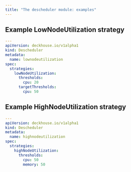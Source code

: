 ```yaml
---
title: "The descheduler module: examples"
---
```


## Example LowNodeUtilization strategy

```yaml
---
apiVersion: deckhouse.io/v1alpha1
kind: Descheduler
metadata:
  name: lownodeutilization
spec:
  strategies:
    lowNodeUtilization:
      thresholds:
        cpu: 20
      targetThresholds:
        cpu: 50
```

## Example HighNodeUtilization strategy

```yaml
---
apiVersion: deckhouse.io/v1alpha1
kind: Descheduler
metadata:
  name: highnodeutilization
spec:
  strategies:
    highNodeUtilization:
      thresholds:
        cpu: 50
        memory: 50
```
